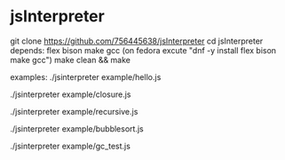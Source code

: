 # jsInterpreter

git clone https://github.com/756445638/jsInterpreter
cd jsInterpreter 
depends: flex bison make gcc (on fedora excute "dnf -y install flex bison make gcc")
make clean && make

examples:
./jsinterpreter example/hello.js

./jsinterpreter example/closure.js

./jsinterpreter example/recursive.js

./jsinterpreter example/bubblesort.js

./jsinterpreter example/gc_test.js

